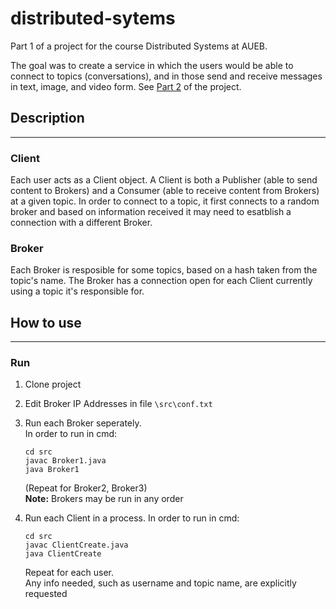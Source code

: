 # distributed-sytems

Part 1 of a project for the course Distributed Systems at AUEB.

The goal was to create a service in which the users would be able to connect to topics (conversations), and in those send and receive messages in text, image, and video form. 
See [Part 2](https://github.com/anape03/chat-filiw) of the project.

## Description
---
### Client

Each user acts as a Client object. A Client is both a Publisher (able to send content to Brokers) and a Consumer (able to receive content from Brokers) at a given topic.
In order to connect to a topic, it first connects to a random broker and based on information received it may need to esatblish a connection with a different Broker.

### Broker

Each Broker is resposible for some topics, based on a hash taken from the topic's name.
The Broker has a connection open for each Client currently using a topic it's responsible for.

## How to use
---

### Run

1. Clone project

2. Edit Broker IP Addresses in file ```\src\conf.txt```

3. Run each Broker seperately.\
In order to run in cmd:
    ```
    cd src
    javac Broker1.java
    java Broker1
    ```
    (Repeat for Broker2, Broker3)\
    **Note:** Brokers may be run in any order

4. Run each Client in a process.
In order to run in cmd:
    ```
    cd src
    javac ClientCreate.java
    java ClientCreate
    ```
    Repeat for each user.\
    Any info needed, such as username and topic name, are explicitly requested